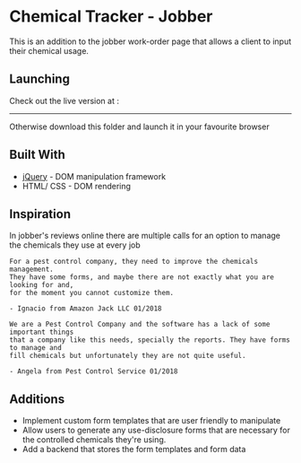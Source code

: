 # Chemical Tracker - Jobber

This is an addition to the jobber work-order page that allows a client to input their chemical usage.

## Launching

Check out the live version at :
_______________________

Otherwise download this folder and launch it in your favourite browser


## Built With

* [jQuery](https://jquery.com/) - DOM manipulation framework
* HTML/ CSS - DOM rendering

## Inspiration

In jobber's reviews online there are multiple calls for an option to manage the chemicals they use at every job

 ```
 For a pest control company, they need to improve the chemicals management.
 They have some forms, and maybe there are not exactly what you are looking for and,
 for the moment you cannot customize them.

 - Ignacio from Amazon Jack LLC 01/2018

 ```

 ```
 We are a Pest Control Company and the software has a lack of some important things
 that a company like this needs, specially the reports. They have forms to manage and
 fill chemicals but unfortunately they are not quite useful.

 - Angela from Pest Control Service 01/2018

 ```

## Additions

- Implement custom form templates that are user friendly to manipulate
- Allow users to generate any use-disclosure forms that are necessary for the controlled chemicals they're using.
- Add a backend that stores the form templates and form data
